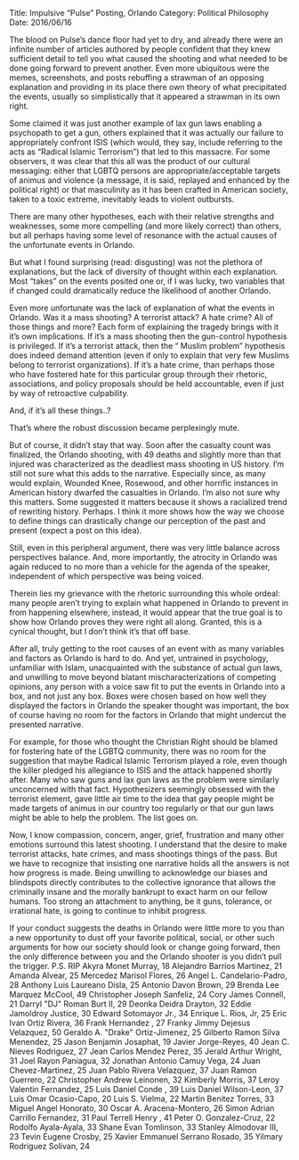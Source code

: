 Title: Impulsive “Pulse” Posting, Orlando
Category: Political Philosophy
Date: 2016/06/16

The blood on Pulse’s dance floor had yet to dry, and already there were an infinite number of articles authored by people confident that they knew sufficient detail to tell you what caused the shooting and what needed to be done going forward to prevent another. Even more ubiquitous were the memes, screenshots, and posts rebuffing a strawman of an opposing explanation and providing in its place there own theory of what precipitated the events, usually so simplistically that it appeared a strawman in its own right.

Some claimed it was just another example of lax gun laws enabling a psychopath to get a gun, others explained that it was actually our failure to appropriately confront ISIS (which would, they say, include referring to the acts as “Radical Islamic Terrorism”) that led to this massacre. For some observers, it was clear that this all was the product of our cultural messaging: either that LGBTQ persons are appropriate/acceptable targets of animus and violence (a message, it is said, replayed and enhanced by the political right) or that masculinity as it has been crafted in American society, taken to a toxic extreme, inevitably leads to violent outbursts.

There are many other hypotheses, each with their relative strengths and weaknesses, some more compelling (and more likely correct) than others, but all perhaps having some level of resonance with the actual causes of the unfortunate events in Orlando.

But what I found surprising (read: disgusting) was not the plethora of explanations, but the lack of diversity of thought within each explanation. Most “takes” on the events posited one or, if I was lucky, two variables that if changed could dramatically reduce the likelihood of another Orlando.

Even more unfortunate was the lack of explanation of what the events in Orlando. Was it a mass shooting? A terrorist attack? A hate crime? All of those things and more? Each form of explaining the tragedy brings with it it’s own implications. If it’s a mass shooting then the gun-control hypothesis is privileged. If it’s a terrorist attack, then the  “ Muslim problem” hypothesis does indeed demand attention (even if only to explain that very few Muslims belong to terrorist organizations). If it’s a hate crime, than perhaps those who have fostered hate for this particular group through their rhetoric, associations, and policy proposals should be held accountable, even if just by way of retroactive culpability.

And, if it’s all these things..?

That’s where the robust discussion became perplexingly mute.

But of course, it didn’t stay that way. Soon after the casualty count was finalized, the Orlando shooting, with 49 deaths and slightly more than that injured was characterized as the deadliest mass shooting in US history. I’m still not sure what this adds to the narrative. Especially since, as many would explain, Wounded Knee, Rosewood, and other horrific instances in American history dwarfed the casualties in Orlando. I’m also not sure why this matters. Some suggested it matters because it shows a racialized trend of rewriting history. Perhaps. I think it more shows how the way we choose to define things can drastically change our perception of the past and present (expect a post on this idea).

Still, even in this peripheral argument, there was very little balance across perspectives balance. And, more importantly, the atrocity in Orlando was again reduced to no more than a vehicle for the agenda of the speaker, independent of which perspective was being voiced.

Therein lies my grievance with the rhetoric surrounding this whole ordeal: many people aren’t trying to explain what happened in Orlando to prevent in from happening elsewhere, instead, it would appear that the true goal is to show how Orlando proves they were right all along. Granted, this is a cynical thought, but I don’t think it’s that off base.

After all, truly getting to the root causes of an event with as many variables and factors as Orlando is hard to do. And yet, untrained in psychology, unfamiliar with Islam, unacquainted with the substance of actual gun laws, and unwilling to move beyond blatant mischaracterizations of competing opinions, any person with a voice saw fit to put the events in Orlando into a box, and not just any box. Boxes were chosen based on how well they displayed the factors in Orlando the speaker thought was important, the box of course having no room for the factors in Orlando that might undercut the presented narrative.

For example, for those who thought the Christian Right should be blamed for fostering hate of the LGBTQ community, there was no room for the suggestion that maybe Radical Islamic Terrorism played a role, even though the killer pledged his allegiance to ISIS and the attack happened shortly after. Many who saw guns and lax gun laws as the problem were similarly unconcerned with that fact. Hypothesizers seemingly obsessed with the terrorist element, gave little air time to the idea that gay people might be made targets of animus in our country too regularly or that our gun laws might be able to help the problem. The list goes on.

Now, I know compassion, concern, anger, grief, frustration and many other emotions surround this latest shooting. I understand that the desire to make terrorist attacks, hate crimes, and mass shootings things of the pass. But we have to recognize that insisting one narrative holds all the answers is not how progress is made. Being unwilling to acknowledge our biases and blindspots directly contributes to the collective ignorance that allows the criminally insane and the morally bankrupt to exact harm on our fellow humans. Too strong an attachment to anything, be it guns, tolerance, or irrational hate, is going to continue to inhibit progress.

If your conduct suggests the deaths in Orlando were little more to you than a new opportunity to dust off your favorite political, social, or other such arguments for how our society should look or change going forward, then the only difference between you and the Orlando shooter is you didn’t pull the trigger.
P.S. RIP
 Akyra Monet Murray, 18
 Alejandro Barrios Martinez, 21
 Amanda Alvear, 25 
 Mercedez Marisol Flores, 26
 Angel L. Candelario-Padro, 28
 Anthony Luis Laureano Disla, 25
 Antonio Davon Brown, 29
 Brenda Lee Marquez McCool, 49
 Christopher Joseph Sanfeliz, 24
 Cory James Connell, 21
 Darryl "DJ" Roman Burt II, 29
 Deonka Deidra Drayton, 32
 Eddie Jamoldroy Justice, 30
 Edward Sotomayor Jr., 34
 Enrique L. Rios, Jr, 25
 Eric Ivan Ortiz Rivera, 36
 Frank Hernandez , 27
 Franky Jimmy Dejesus Velazquez, 50
 Geraldo A. "Drake" Ortiz-Jimenez, 25
 Gilberto Ramon Silva Menendez, 25
 Jason Benjamin Josaphat, 19
 Javier Jorge-Reyes, 40
 Jean C. Nieves Rodriguez, 27
 Jean Carlos Mendez Perez, 35
 Jerald Arthur Wright, 31
 Joel Rayon Paniagua, 32
 Jonathan Antonio Camuy Vega, 24
 Juan Chevez-Martinez, 25
 Juan Pablo Rivera Velazquez, 37
 Juan Ramon Guerrero, 22 
 Christopher Andrew Leinonen, 32
 Kimberly Morris, 37
 Leroy Valentin Fernandez, 25
 Luis Daniel Conde , 39
 Luis Daniel Wilson-Leon, 37
 Luis Omar Ocasio-Capo, 20
 Luis S. Vielma, 22
 Martin Benitez Torres, 33
 Miguel Angel Honorato, 30
 Oscar A. Aracena-Montero, 26
 Simon Adrian Carrillo Fernandez, 31
 Paul Terrell Henry , 41
 Peter O. Gonzalez-Cruz, 22
 Rodolfo Ayala-Ayala, 33
 Shane Evan Tomlinson, 33
 Stanley Almodovar III, 23
 Tevin Eugene Crosby, 25
 Xavier Emmanuel Serrano Rosado, 35
 Yilmary Rodriguez Solivan, 24

